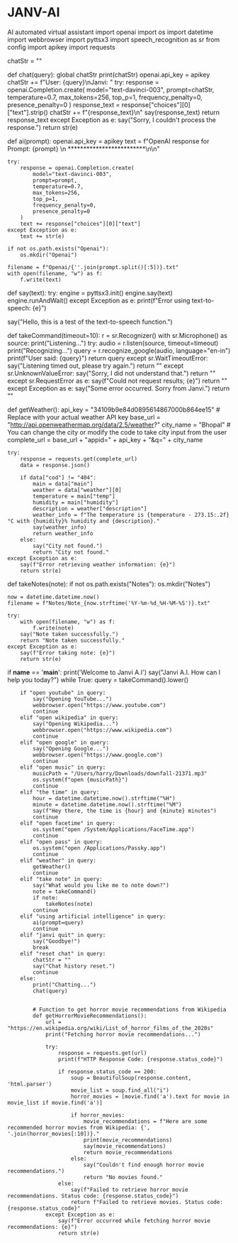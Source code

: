 # JANV-AI
AI automated virtual assistant
import openai
import os
import datetime
import webbrowser
import pyttsx3
import speech_recognition as sr
from config import apikey
import requests

chatStr = ""

def chat(query):
    global chatStr
    print(chatStr)
    openai.api_key = apikey
    chatStr += f"User: {query}\nJanvi: "
    try:
        response = openai.Completion.create(
            model="text-davinci-003",
            prompt=chatStr,
            temperature=0.7,
            max_tokens=256,
            top_p=1,
            frequency_penalty=0,
            presence_penalty=0
        )
        response_text = response["choices"][0]["text"].strip()
        chatStr += f"{response_text}\n"
        say(response_text)
        return response_text
    except Exception as e:
        say("Sorry, I couldn't process the response.")
        return str(e)

def ai(prompt):
    openai.api_key = apikey
    text = f"OpenAI response for Prompt: {prompt} \n *************************\n\n"

    try:
        response = openai.Completion.create(
            model="text-davinci-003",
            prompt=prompt,
            temperature=0.7,
            max_tokens=256,
            top_p=1,
            frequency_penalty=0,
            presence_penalty=0
        )
        text += response["choices"][0]["text"]
    except Exception as e:
        text += str(e)

    if not os.path.exists("Openai"):
        os.mkdir("Openai")

    filename = f"Openai/{''.join(prompt.split()[:5])}.txt"
    with open(filename, "w") as f:
        f.write(text)

def say(text):
    try:
        engine = pyttsx3.init()
        engine.say(text)
        engine.runAndWait()
    except Exception as e:
        print(f"Error using text-to-speech: {e}")

say("Hello, this is a test of the text-to-speech function.")

def takeCommand(timeout=10):
    r = sr.Recognizer()
    with sr.Microphone() as source:
        print("Listening...")
        try:
            audio = r.listen(source, timeout=timeout)
            print("Recognizing...")
            query = r.recognize_google(audio, language="en-in")
            print(f"User said: {query}")
            return query
        except sr.WaitTimeoutError:
            say("Listening timed out, please try again.")
            return ""
        except sr.UnknownValueError:
            say("Sorry, I did not understand that.")
            return ""
        except sr.RequestError as e:
            say(f"Could not request results; {e}")
            return ""
        except Exception as e:
            say("Some error occurred. Sorry from Janvi.")
            return ""

def getWeather():
    api_key = "34109b9e84d0895614867000b864ee15"  # Replace with your actual weather API key
    base_url = "http://api.openweathermap.org/data/2.5/weather?"
    city_name = "Bhopal"  # You can change the city or modify the code to take city input from the user
    complete_url = base_url + "appid=" + api_key + "&q=" + city_name

    try:
        response = requests.get(complete_url)
        data = response.json()

        if data["cod"] != "404":
            main = data["main"]
            weather = data["weather"][0]
            temperature = main["temp"]
            humidity = main["humidity"]
            description = weather["description"]
            weather_info = f"The temperature is {temperature - 273.15:.2f}°C with {humidity}% humidity and {description}."
            say(weather_info)
            return weather_info
        else:
            say("City not found.")
            return "City not found."
    except Exception as e:
        say(f"Error retrieving weather information: {e}")
        return str(e)

def takeNotes(note):
    if not os.path.exists("Notes"):
        os.mkdir("Notes")

    now = datetime.datetime.now()
    filename = f"Notes/Note_{now.strftime('%Y-%m-%d_%H-%M-%S')}.txt"

    try:
        with open(filename, "w") as f:
            f.write(note)
        say("Note taken successfully.")
        return "Note taken successfully."
    except Exception as e:
        say(f"Error taking note: {e}")
        return str(e)

if __name__ == '__main__':
    print('Welcome to Janvi A.I')
    say("Janvi A.I. How can I help you today?")
    while True:
        query = takeCommand().lower()

        if "open youtube" in query:
            say("Opening YouTube...")
            webbrowser.open("https://www.youtube.com")
            continue
        elif "open wikipedia" in query:
            say("Opening Wikipedia...")
            webbrowser.open("https://www.wikipedia.com")
            continue
        elif "open google" in query:
            say("Opening Google...")
            webbrowser.open("https://www.google.com")
            continue
        elif "open music" in query:
            musicPath = "/Users/harry/Downloads/downfall-21371.mp3"
            os.system(f"open {musicPath}")
            continue
        elif "the time" in query:
            hour = datetime.datetime.now().strftime("%H")
            minute = datetime.datetime.now().strftime("%M")
            say(f"Hey there, the time is {hour} and {minute} minutes")
            continue
        elif "open facetime" in query:
            os.system("open /System/Applications/FaceTime.app")
            continue
        elif "open pass" in query:
            os.system("open /Applications/Passky.app")
            continue
        elif "weather" in query:
            getWeather()
            continue
        elif "take note" in query:
            say("What would you like me to note down?")
            note = takeCommand()
            if note:
                takeNotes(note)
            continue
        elif "using artificial intelligence" in query:
            ai(prompt=query)
            continue
        elif "janvi quit" in query:
            say("Goodbye!")
            break
        elif "reset chat" in query:
            chatStr = ""
            say("Chat history reset.")
            continue
        else:
            print("Chatting...")
            chat(query)


            # Function to get horror movie recommendations from Wikipedia
            def getHorrorMovieRecommendations():
                url = "https://en.wikipedia.org/wiki/List_of_horror_films_of_the_2020s"
                print("Fetching horror movie recommendations...")

                try:
                    response = requests.get(url)
                    print(f"HTTP Response Code: {response.status_code}")

                    if response.status_code == 200:
                        soup = BeautifulSoup(response.content, 'html.parser')
                        movie_list = soup.find_all("i")
                        horror_movies = [movie.find('a').text for movie in movie_list if movie.find('a')]

                        if horror_movies:
                            movie_recommendations = f"Here are some recommended horror movies from Wikipedia: {', '.join(horror_movies[:10])}."
                            print(movie_recommendations)
                            say(movie_recommendations)
                            return movie_recommendations
                        else:
                            say("Couldn't find enough horror movie recommendations.")
                            return "No movies found."
                    else:
                        say(f"Failed to retrieve horror movie recommendations. Status code: {response.status_code}")
                        return f"Failed to retrieve movies. Status code: {response.status_code}"
                except Exception as e:
                    say(f"Error occurred while fetching horror movie recommendations: {e}")
                    return str(e)


